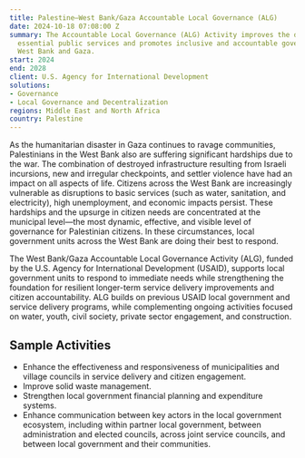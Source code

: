 ```yaml
---
title: Palestine—West Bank/Gaza Accountable Local Governance (ALG)
date: 2024-10-18 07:08:00 Z
summary: The Accountable Local Governance (ALG) Activity improves the delivery of
  essential public services and promotes inclusive and accountable governance in the
  West Bank and Gaza.
start: 2024
end: 2028
client: U.S. Agency for International Development
solutions:
- Governance
- Local Governance and Decentralization
regions: Middle East and North Africa
country: Palestine
---
```


As the humanitarian disaster in Gaza continues to ravage communities, Palestinians in the West Bank also are suffering significant hardships due to the war. The combination of destroyed infrastructure resulting from Israeli incursions, new and irregular checkpoints, and settler violence have had an impact on all aspects of life. Citizens across the West Bank are increasingly vulnerable as disruptions to basic services (such as water, sanitation, and electricity), high unemployment, and economic impacts persist. These hardships and the upsurge in citizen needs are concentrated at the municipal level—the most dynamic, effective, and visible level of governance for Palestinian citizens. In these circumstances, local government units across the West Bank are doing their best to respond. 

The West Bank/Gaza Accountable Local Governance Activity (ALG), funded by the U.S. Agency for International Development (USAID), supports local government units to respond to immediate needs while strengthening the foundation for resilient longer-term service delivery improvements and citizen accountability. ALG builds on previous USAID local government and service delivery programs, while complementing ongoing activities focused on water, youth, civil society, private sector engagement, and construction.

## Sample Activities

* Enhance the effectiveness and responsiveness of municipalities and village councils in service delivery and citizen engagement.
* Improve solid waste management.
* Strengthen local government financial planning and expenditure systems.
* Enhance communication between key actors in the local government ecosystem, including within partner local government, between administration and elected councils, across joint service councils, and between local government and their communities. 